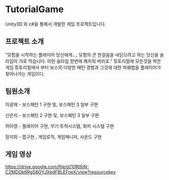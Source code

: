 # TutorialGame

Unity3D 와 c#을 통해서 개발한 게임 프로젝트입니다.

## 프로젝트 소개
“모험을 시작하는 플레이어 당신에게…,
모험의 큰 한걸음을 내딛으려고 하는 당신을 슬라임이 가로 막습니다. 이딴 슬라임 한번에 해치워 버리죠.”
튜토리얼에 모든것을 박은 게임
튜토리얼에서 부터 보스의 다양한 패턴 경험과 그것에 대한 파훼법을 플레이어가 찾아나가는 게임이다.

## 팀원소개

이광재  - 보스패턴 1 구현 및, 보스패턴 3 일부 구현

신은지  - 보스패턴 2 구현 및, 보스패턴 3 일부 구현

허아영 - 플레이어 구현, 무기 투척시스템, 회피 시스템 구현

장지희 - 맵구현 , 게임로직, 게임매니저, 사운드 구현


## 게임 영상 

https://drive.google.com/file/d/10Rt6iN-C2MDGk6RgS8GYJXedFBLEFneX/view?resourcekey



